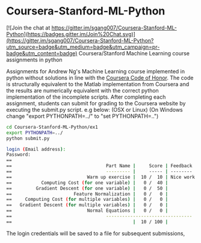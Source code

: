 # Coursera-Stanford-ML-Python

[![Join the chat at https://gitter.im/sgang007/Coursera-Stanford-ML-Python](https://badges.gitter.im/Join%20Chat.svg)](https://gitter.im/sgang007/Coursera-Stanford-ML-Python?utm_source=badge&utm_medium=badge&utm_campaign=pr-badge&utm_content=badge)
Coursera/Stanford Machine Learning course assignments in python

Assignments for Andrew Ng's Machine Learning course implemented in python without solutions in line with the [Coursera Code of Honor](https://www.coursera.org/about/terms/honorcode "Coursera Honor Code"). The code is structurally equivalent to the Matlab implementation from Coursera and the results are numerically equivalent with the correct python implementation of the incomplete scripts. After completing each assignment, students can submit for grading to the Coursera website by executing the submit.py script. e.g below: (OSX or Linux) (On Windows change "export PYTHONPATH=../" to "set PYTHONPATH=..\")

```bash
cd Coursera-Stanford-ML-Python/ex1
export PYTHONPATH=../
python submit.py

login (Email address): 
Password: 
==
==                                   Part Name |     Score | Feedback
==                                   --------- |     ----- | --------
==                            Warm up exercise |  10 /  10 | Nice work!
==           Computing Cost (for one variable) |   0 /  40 | 
==         Gradient Descent (for one variable) |   0 /  50 | 
==                       Feature Normalization |   0 /   0 | 
==     Computing Cost (for multiple variables) |   0 /   0 | 
==   Gradient Descent (for multiple variables) |   0 /   0 | 
==                            Normal Equations |   0 /   0 | 
==                                   --------------------------------
==                                             |  10 / 100 |
```

The login credentials will be saved to a file for subsequent submissions,
